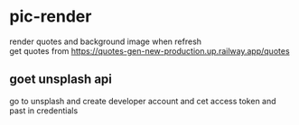 # pic-render
render quotes and background image when refresh  
 get quotes from https://quotes-gen-new-production.up.railway.app/quotes

## goet unsplash api
go to unsplash and create developer account and cet access token and past in credentials 
